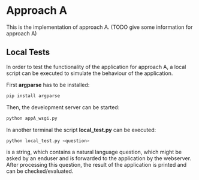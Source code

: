 # Approach A

This is the implementation of approach A. (TODO give some information for approach A)

## Local Tests

In order to test the functionality of the application for approach A, a local script can be executed to simulate the behaviour of the application.

First **argparse** has to be installed:

```bash
pip install argparse
```

Then, the development server can be started:

```bash
python appA_wsgi.py
```

In another terminal the script **local_test.py** can be executed:

```bash
python local_test.py <question>
```

<question> is a string, which contains a natural language question, which might be asked by an enduser and is forwarded to the application by the webserver. After processing this question, the result of the application is printed and can be checked/evaluated.
